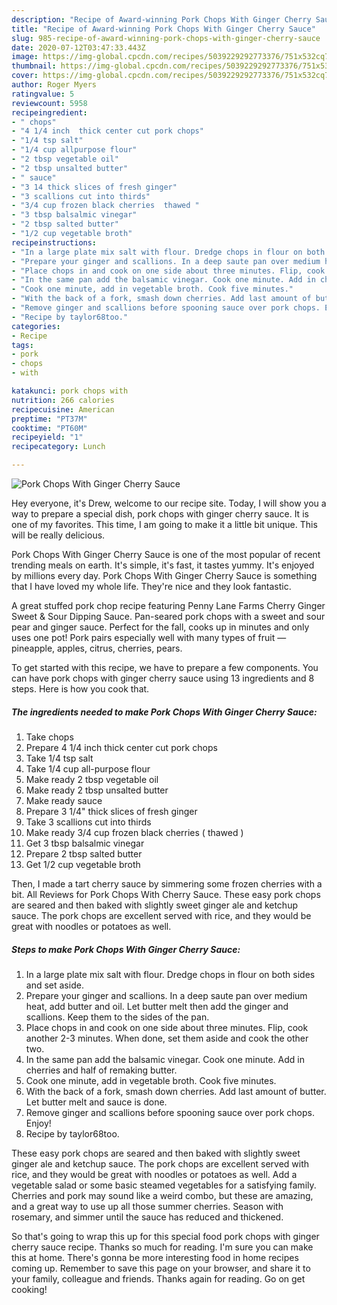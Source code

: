 ```yaml
---
description: "Recipe of Award-winning Pork Chops With Ginger Cherry Sauce"
title: "Recipe of Award-winning Pork Chops With Ginger Cherry Sauce"
slug: 985-recipe-of-award-winning-pork-chops-with-ginger-cherry-sauce
date: 2020-07-12T03:47:33.443Z
image: https://img-global.cpcdn.com/recipes/5039229292773376/751x532cq70/pork-chops-with-ginger-cherry-sauce-recipe-main-photo.jpg
thumbnail: https://img-global.cpcdn.com/recipes/5039229292773376/751x532cq70/pork-chops-with-ginger-cherry-sauce-recipe-main-photo.jpg
cover: https://img-global.cpcdn.com/recipes/5039229292773376/751x532cq70/pork-chops-with-ginger-cherry-sauce-recipe-main-photo.jpg
author: Roger Myers
ratingvalue: 5
reviewcount: 5958
recipeingredient:
- " chops"
- "4 1/4 inch  thick center cut pork chops"
- "1/4 tsp salt"
- "1/4 cup allpurpose flour"
- "2 tbsp vegetable oil"
- "2 tbsp unsalted butter"
- " sauce"
- "3 14 thick slices of fresh ginger"
- "3 scallions cut into thirds"
- "3/4 cup frozen black cherries  thawed "
- "3 tbsp balsalmic vinegar"
- "2 tbsp salted butter"
- "1/2 cup vegetable broth"
recipeinstructions:
- "In a large plate mix salt with flour. Dredge chops in flour on both sides and set aside."
- "Prepare your ginger and scallions. In a deep saute pan over medium heat, add butter and oil. Let butter melt then add the ginger and scallions. Keep them to the sides of the pan."
- "Place chops in and cook on one side about three minutes. Flip, cook another 2-3 minutes. When done, set them aside and cook the other two."
- "In the same pan add the balsamic vinegar. Cook one minute. Add in cherries and half of remaking butter."
- "Cook one minute, add in vegetable broth. Cook five minutes."
- "With the back of a fork, smash down cherries. Add last amount of butter. Let butter melt and sauce is done."
- "Remove ginger and scallions before spooning sauce over pork chops. Enjoy!"
- "Recipe by taylor68too."
categories:
- Recipe
tags:
- pork
- chops
- with

katakunci: pork chops with 
nutrition: 266 calories
recipecuisine: American
preptime: "PT37M"
cooktime: "PT60M"
recipeyield: "1"
recipecategory: Lunch

---
```



![Pork Chops With Ginger Cherry Sauce](https://img-global.cpcdn.com/recipes/5039229292773376/751x532cq70/pork-chops-with-ginger-cherry-sauce-recipe-main-photo.jpg)

Hey everyone, it's Drew, welcome to our recipe site. Today, I will show you a way to prepare a special dish, pork chops with ginger cherry sauce. It is one of my favorites. This time, I am going to make it a little bit unique. This will be really delicious.

Pork Chops With Ginger Cherry Sauce is one of the most popular of recent trending meals on earth. It's simple, it's fast, it tastes yummy. It's enjoyed by millions every day. Pork Chops With Ginger Cherry Sauce is something that I have loved my whole life. They're nice and they look fantastic.

A great stuffed pork chop recipe featuring Penny Lane Farms Cherry Ginger Sweet &amp; Sour Dipping Sauce. Pan-seared pork chops with a sweet and sour pear and ginger sauce. Perfect for the fall, cooks up in minutes and only uses one pot! Pork pairs especially well with many types of fruit — pineapple, apples, citrus, cherries, pears.


To get started with this recipe, we have to prepare a few components. You can have pork chops with ginger cherry sauce using 13 ingredients and 8 steps. Here is how you cook that.

<!--inarticleads1-->

##### The ingredients needed to make Pork Chops With Ginger Cherry Sauce:

1. Take  chops
1. Prepare 4 1/4 inch  thick center cut pork chops
1. Take 1/4 tsp salt
1. Take 1/4 cup all-purpose flour
1. Make ready 2 tbsp vegetable oil
1. Make ready 2 tbsp unsalted butter
1. Make ready  sauce
1. Prepare 3 1/4&#34; thick slices of fresh ginger
1. Take 3 scallions cut into thirds
1. Make ready 3/4 cup frozen black cherries ( thawed )
1. Get 3 tbsp balsalmic vinegar
1. Prepare 2 tbsp salted butter
1. Get 1/2 cup vegetable broth


Then, I made a tart cherry sauce by simmering some frozen cherries with a bit. All Reviews for Pork Chops With Cherry Sauce. These easy pork chops are seared and then baked with slightly sweet ginger ale and ketchup sauce. The pork chops are excellent served with rice, and they would be great with noodles or potatoes as well. 

<!--inarticleads2-->

##### Steps to make Pork Chops With Ginger Cherry Sauce:

1. In a large plate mix salt with flour. Dredge chops in flour on both sides and set aside.
1. Prepare your ginger and scallions. In a deep saute pan over medium heat, add butter and oil. Let butter melt then add the ginger and scallions. Keep them to the sides of the pan.
1. Place chops in and cook on one side about three minutes. Flip, cook another 2-3 minutes. When done, set them aside and cook the other two.
1. In the same pan add the balsamic vinegar. Cook one minute. Add in cherries and half of remaking butter.
1. Cook one minute, add in vegetable broth. Cook five minutes.
1. With the back of a fork, smash down cherries. Add last amount of butter. Let butter melt and sauce is done.
1. Remove ginger and scallions before spooning sauce over pork chops. Enjoy!
1. Recipe by taylor68too.


These easy pork chops are seared and then baked with slightly sweet ginger ale and ketchup sauce. The pork chops are excellent served with rice, and they would be great with noodles or potatoes as well. Add a vegetable salad or some basic steamed vegetables for a satisfying family. Cherries and pork may sound like a weird combo, but these are amazing, and a great way to use up all those summer cherries. Season with rosemary, and simmer until the sauce has reduced and thickened. 

So that's going to wrap this up for this special food pork chops with ginger cherry sauce recipe. Thanks so much for reading. I'm sure you can make this at home. There's gonna be more interesting food in home recipes coming up. Remember to save this page on your browser, and share it to your family, colleague and friends. Thanks again for reading. Go on get cooking!

